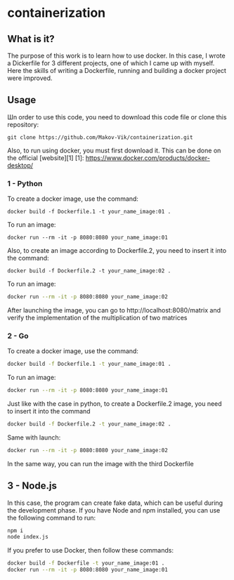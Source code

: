 # containerization

## What is it?
The purpose of this work is to learn how to use docker. In this case, I wrote a Dickerfile for 3 different projects, one of which I came up with myself. Here the skills of writing a Dockerfile, running and building a docker project were improved.

## Usage
Шn order to use this code, you need to download this code file or clone this repository:
```
git clone https://github.com/Makov-Vik/containerization.git
```

Also, to run using docker, you must first download it. This can be done on the official [website][1]
[1]: https://www.docker.com/products/docker-desktop/


### 1 - Python
To create a docker image, use the command:
```
docker build -f Dockerfile.1 -t your_name_image:01 .
```

To run an image:
```
docker run --rm -it -p 8080:8080 your_name_image:01
```

Also, to create an image according to Dockerfile.2, you need to insert it into the command:
```
docker build -f Dockerfile.2 -t your_name_image:02 .
```

To run an image:
```bash
docker run --rm -it -p 8080:8080 your_name_image:02
```

After launching the image, you can go to http://localhost:8080/matrix and verify the implementation of the multiplication of two matrices

### 2 - Go

To create a docker image, use the command:
```bash
docker build -f Dockerfile.1 -t your_name_image:01 .
```

To run an image:
```bash
docker run --rm -it -p 8080:8080 your_name_image:01
```

Just like with the case in python, to create a Dockerfile.2 image, you need to insert it into the command
```bash
docker build -f Dockerfile.2 -t your_name_image:02 .
```
Same with launch:
```bash
docker run --rm -it -p 8080:8080 your_name_image:02
```

In the same way, you can run the image with the third Dockerfile

## 3 - Node.js
In this case, the program can create fake data, which can be useful during the development phase.
If you have Node and npm installed, you can use the following command to run:
```bash
npm i 
node index.js
```

If you prefer to use Docker, then follow these commands:
```bash
docker build -f Dockerfile -t your_name_image:01 .
docker run --rm -it -p 8080:8080 your_name_image:01
```